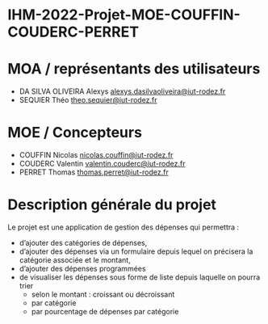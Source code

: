 # IHM-2022-Projet-MOE-COUFFIN-COUDERC-PERRET

# MOA / représentants des utilisateurs
- DA SILVA OLIVEIRA Alexys alexys.dasilvaoliveira@iut-rodez.fr
- SEQUIER Théo theo.sequier@iut-rodez.fr

# MOE / Concepteurs
- COUFFIN Nicolas nicolas.couffin@iut-rodez.fr
- COUDERC Valentin valentin.couderc@iut-rodez.fr
- PERRET Thomas thomas.perret@iut-rodez.fr


# Description générale du projet

Le projet est une application de gestion des dépenses qui permettra :  
- d’ajouter des catégories de dépenses,  
- d’ajouter des dépenses via un formulaire depuis lequel on précisera la catégorie associée et le montant,  
- d’ajouter des dépenses programmées  
- de visualiser les dépenses sous forme de liste depuis laquelle on pourra trier   
	- selon le montant : croissant ou décroissant  
	- par catégorie  
	- par pourcentage de dépenses par catégorie  
